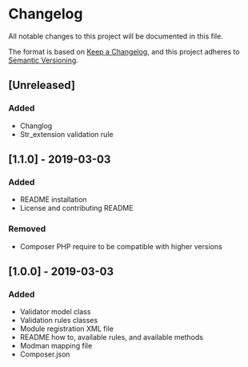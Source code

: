 # Changelog
All notable changes to this project will be documented in this file.

The format is based on [Keep a Changelog](https://keepachangelog.com/en/1.0.0/),
and this project adheres to [Semantic Versioning](https://semver.org/spec/v2.0.0.html).

## [Unreleased]
### Added
* Changlog
* Str_extension validation rule

## [1.1.0] - 2019-03-03
### Added
* README installation
* License and contributing README
### Removed
* Composer PHP require to be compatible with higher versions

## [1.0.0] - 2019-03-03
### Added
* Validator model class
* Validation rules classes
* Module registration XML file
* README how to, available rules, and available methods
* Modman mapping file
* Composer.json